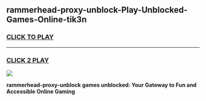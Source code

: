 
## rammerhead-proxy-unblock-Play-Unblocked-Games-Online-tik3n
<h3>
<a href="https://premium76.site?title=rammerhead-proxy-unblock&ref=25A">CLICK TO PLAY</a></h3>
<hr>

<h3>
<a href="https://premium76.site?title=rammerhead-proxy-unblock&ref=25A">CLICK 2 PLAY</a>
  
</h3>

<a href="https://premium76.site?title=rammerhead-proxy-unblock&ref=25A"><img src="https://clearcache.store/games.png"></a>


**rammerhead-proxy-unblock games unblocked: Your Gateway to Fun and Accessible Online Gaming**

